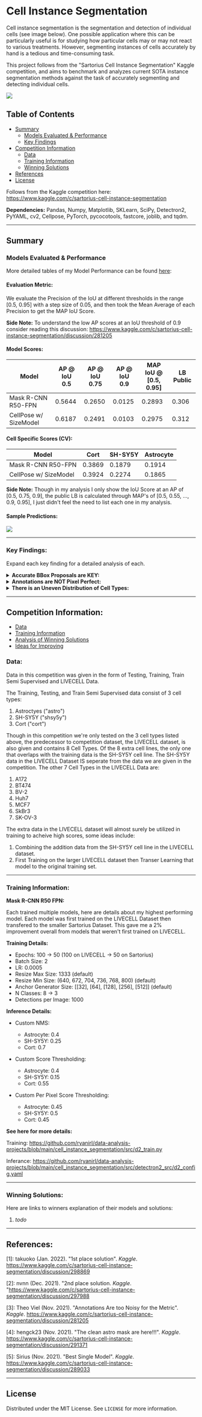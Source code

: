 # Cell Instance Segmentation

Cell instance segmentation is the segmentation and detection of individual
cells (see image below). One possible application where this can be particularly 
useful is for studying how particular cells may or may not react to various
treatments. However, segmenting instances of cells accurately by hand is a
tedious and time-consuming task.

This project follows from the "Sartorius Cell Instance Segmentation" Kaggle
competition, and aims to benchmark and analyzes current SOTA instance 
segmentation methods against the task of accurately segmenting and detecting
individual cells.


![](./img/front_image.png)


<!-- TABLE OF CONTENTS -->
## Table of Contents
* [Summary](#Summary)
    * [Models Evaluated & Performance](#models-evaluated-and-performance)
    * [Key Findings](#key-findings0)
* [Competition Information](#information)
    * [Data](#data)
    * [Training Information](#training-information)
    * [Winning Solutions](#winning-solutions)
* [References](#references)
* [License](#license)

Follows from the Kaggle competition here:
https://www.kaggle.com/c/sartorius-cell-instance-segmentation

**Dependencies:** Pandas, Numpy, Matplotlib, SKLearn, SciPy, Detectron2,
PyYAML, cv2, Cellpose, PyTorch, pycocotools, fastcore, joblib, and tqdm.

---


<!-- Summary -->
## Summary 

<!-- Models Evaluated and Performance -->
### Models Evaluated & Performance

More detailed tables of my Model Performance can be found 
[here](https://github.com/ryanirl/data-analysis-projects/blob/main/cell_instance_segmentation/MODEL_PERFORMANCE.md):


#### Evaluation Metric:

We evaluate the Precision of the IoU at different thresholds in the range 
[0.5, 0.95] with a step size of 0.05, and then took the Mean Average of 
each Precision to get the MAP IoU Score. 

**Side Note:** To understand the low AP scores at an IoU threshold of 0.9 consider 
reading this discussion: 
https://www.kaggle.com/c/sartorius-cell-instance-segmentation/discussion/281205 

#### Model Scores:

| Model                 | AP @ IoU<br>0.5 | AP @ IoU<br>0.75 | AP @ IoU<br>0.9 | MAP IoU @<br>[0.5, 0.95] | LB Public | 
| --------------------- | --------------- | ---------------- | --------------- | ------------------------ | --------- | 
| Mask R-CNN R50-FPN    | 0.5644          | 0.2650           | 0.0125          | 0.2893                   | 0.306     | 
| CellPose w/ SizeModel | 0.6187          | 0.2491           | 0.0103          | 0.2975                   | 0.312     | 


#### Cell Specific Scores (CV):

| Model                 | Cort   | SH-SY5Y | Astrocyte | 
| --------------------- | ------ | ------- | --------- |
| Mask R-CNN R50-FPN    | 0.3869 | 0.1879  | 0.1914    |
| CellPose w/ SizeModel | 0.3924 | 0.2274  | 0.1865    |


**Side Note:** Though in my analysis I only show the IoU Score at an AP of [0.5, 0.75, 0.9], the public LB 
is calculated through MAP's of [0.5, 0.55, ..., 0.9, 0.95], I just didn't feel the need to list each one in 
my analysis.


#### Sample Predictions:

![](./img/astro_analysis_annotated.png)


---

<!-- Key Findings -->
### Key Findings: 

Expand each key finding for a detailed analysis of each. 

<details>
   <summary><b>Accurate BBox Proposals are KEY:</b></summary>

According to takuoko and tascj, the team of 2 who placed 1st: "We decided to 
build a solution using box-based instance segmentation, and focus more on the
bbox detection part. We think the mask prediction performance is mainly limited
by annotation quality so we did not pay much attention to it." [[1]](#1). For 
the task of Cell Instance Segmentation, I believe this is a key insight. When 
predicting a small amount of low density large objects, such as a person or cat 
in the center of the frame, I belive it's the mask prediction that can often lack
behind often not having pixel perfect borders. But, given the small and high density 
nature of these cell populations, a single vanilla ResNet50 based Mask R-CNN severely 
lacks in its ability to generate accurate BBox's do to its exhaustive Anchor Generating 
nature. For BBox proposals, the top 2 winning solutions [[1]](#1) [[2]](#2) both used 
multiple, non-exhaustive BBox Heads (such as YOLOX) followed by a Weighted Box Fusion 
(WBF) ensemble. 

---

</details>

<details>
   <summary><b>Annotations are NOT Pixel Perfect:</b></summary>

As highlighted above, although mask prediction may be largely limited by
annotation quality. A few of the Astrocyte annoations are not pixel perfect and
some I would even consider potentially damaging to a models perforance. The
main recuring problem I saw with astrocyte masks was that some were hollow. 
Though in my non-professional opinion there were a couple images that seemed
to be missing signifacant annotations (see ID: 3bcc8ba1dc17). As an example
of an image with hollow artifacts:

<p align="center">
    <img src="./img/annotation_not_pp_examples/hollow_artifact.png" width="65%">
</p>

This lead some people to try and *clean* these astro masks [[4]](#4). Though
one problem discussed is that if these problems lie in the training set then they also
probably lie in the competition testing set. That said, I never tried training
with a *cleaned* set but I do wonder what kind of perforance gains one might see 
if they spent a day meticulously going through and re-drawing each Astro mask
by hand with near pixel perfect borders.

Another noteable problem with the masks not being pixel perfect is how strict
the MAP IoU metric is at a threshold of above ~0.85. Though I will refer you 
to this Kaggle post that describes the problem very nicely:
https://www.kaggle.com/c/sartorius-cell-instance-segmentation/discussion/281205 [[3]](#3)

Some image ids with hollow artifacts or *potential* missing masks:
- 3bcc8ba1dc17
- 174793807517
- 13325f865bb0
- 182c3da676bd


---

</details>


<details>
   <summary><b>There is an Uneven Distribution of Cell Types:</b></summary>


In the training set there are 320 Cort (~52.81%), 155 SH-SY5Y (~25.58%), and 131 (~21.62%) Astro cell images. 
My model performance on each cell type can be seen here: 

*Insert image of data distribution*

| Model                 | Cort   | SH-SY5Y | Astrocyte | MAP IoU @<br>[0.5, 0.95] | LB Public |
| --------------------- | ------ | ------- | --------- | ------------------------ | --------- |
| Mask R-CNN R50-FPN    | 0.3869 | 0.1879  | 0.1914    | 0.2893                   | 0.306     |
| CellPose w/ SizeModel | 0.3924 | 0.2274  | 0.1865    | 0.2975                   | 0.312     |

Both models performed much better on the Cort cell line than the SH-SY5Y and Astro cell line. Also, both my
models had a positive LB correlation (roughly about +0.015) leading me to believe there *might* (pure specalation
here) be a larger distribution of the Cort cell type in the private testing data than our training data. As seen
by comments in this post [[5]](#5) many people were also experiencing strong positive LB correlation (some people 
were even getting upwards of 0.03 gains). 


---

</details>


---

<!-- Information -->
## Competition Information:
* [Data](#data)
* [Training Information](#training-information)
* [Analysis of Winning Solutions](#winning-solutions)
* [Ideas for Improving](#improving)

<!-- DATA -->
### Data:

Data in this competition was given in the form of Testing, Training, Train Semi
Supervised and LIVECELL Data. 

The Training, Testing, and Train Semi Supervised data consist of 3 cell types:
1. Astroctyes ("astro")
2. SH-SY5Y ("shsy5y")
3. Cort ("cort")

Though in this competition we're only tested on the 3 cell types listed above, the predecessor
to competition dataset, the LIVECELL dataset, is also given and contains 8 Cell Types. Of the 8 
extra cell lines, the only one that overlaps with the training data is the SH-SY5Y cell line. 
The SH-SY5Y data in the LIVECELL Dataset IS seperate from the data we are given in the competition. 
The other 7 Cell Types in the LIVECELL Data are:
1. A172
2. BT474
3. BV-2
4. Huh7
5. MCF7
6. SkBr3
7. SK-OV-3

The extra data in the LIVECELL dataset will almost surely be utilized in training to 
acheive high scores, some ideas include:
1. Combining the addition data from the SH-SY5Y cell line in the LIVECELL dataset.
2. First Training on the larger LIVECELL dataset then Transer Learning that model to 
the original training set. 


---

<!-- Training Information -->
### Training Information:

**Mask R-CNN R50 FPN:**

Each trained multiple models, here are details about my highest performing model. Each model was first trained
on the LIVECELL Dataset then transfered to the smaller Sartorius Dataset. This gave me a 2% improvement overall
from models that weren't first trained on LIVECELL.

**Training Details:**
- Epochs: 100 -> 50 (100 on LIVECELL -> 50 on Sartorius)
- Batch Size: 2
- LR: 0.0005
- Resize Max Size: 1333 (default)
- Resize Min Size: (640, 672, 704, 736, 768, 800) (default)
- Anchor Generator Size: [[32], [64], [128], [256], [512]] (default)
- N Classes: 8 -> 3 
- Detections per Image: 1000


**Inference Details:**

- Custom NMS: 
    - Astrocyte: 0.4
    - SH-SY5Y: 0.25
    - Cort: 0.7

- Custom Score Thresholding: 
    - Astrocyte: 0.4 
    - SH-SY5Y: 0.15
    - Cort: 0.55

- Custom Per Pixel Score Thresholding: 
    - Astrocyte: 0.45
    - SH-SY5Y: 0.5
    - Cort: 0.45


**See here for more details:**

Training: https://github.com/ryanirl/data-analysis-projects/blob/main/cell_instance_segmentation/src/d2_train.py

Inferance: https://github.com/ryanirl/data-analysis-projects/blob/main/cell_instance_segmentation/src/detectron2_src/d2_config.yaml


---

<!-- Winning Solutions -->
### Winning Solutions:

Here are links to winners explanation of their models and solutions:

1. *todo*

---

<!-- References -->
## References:

<a id = "1">[1]</a>: takuoko (Jan. 2022). "1st place solution". *Kaggle*. https://www.kaggle.com/c/sartorius-cell-instance-segmentation/discussion/298869

<a id = "2">[2]</a>: nvnn (Dec. 2021). "2nd place solution. *Kaggle*. "https://www.kaggle.com/c/sartorius-cell-instance-segmentation/discussion/297988

<a id = "3">[3]</a>: Theo Viel (Nov. 2021). "Annotations Are too Noisy for the Metric". *Kaggle*. https://www.kaggle.com/c/sartorius-cell-instance-segmentation/discussion/281205

<a id = "4">[4]</a>: hengck23 (Nov. 2021). "The clean astro mask are here!!!". *Kaggle*. https://www.kaggle.com/c/sartorius-cell-instance-segmentation/discussion/291371

<a id = "5">[5]</a>: Sirius (Nov. 2021). "Best Single Model". *Kaggle*. https://www.kaggle.com/c/sartorius-cell-instance-segmentation/discussion/289033



---

<!-- LICENSE -->
## License

Distributed under the MIT License. See `LICENSE` for more information.


<br />







